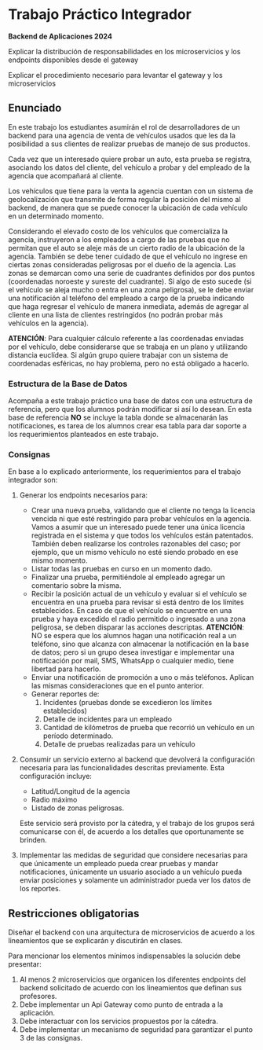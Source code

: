 # Trabajo Práctico Integrador  
**Backend de Aplicaciones 2024**


Explicar la distribución de responsabilidades en los microservicios y los endpoints disponibles desde el gateway

Explicar el procedimiento necesario para levantar el gateway y los microservicios



## Enunciado  
En este trabajo los estudiantes asumirán el rol de desarrolladores de un backend para una agencia de venta de vehículos usados que les da la posibilidad a sus clientes de realizar pruebas de manejo de sus productos.

Cada vez que un interesado quiere probar un auto, esta prueba se registra, asociando los datos del cliente, del vehículo a probar y del empleado de la agencia que acompañará al cliente.

Los vehículos que tiene para la venta la agencia cuentan con un sistema de geolocalización que transmite de forma regular la posición del mismo al backend, de manera que se puede conocer la ubicación de cada vehículo en un determinado momento.

Considerando el elevado costo de los vehículos que comercializa la agencia, instruyeron a los empleados a cargo de las pruebas que no permitan que el auto se aleje más de un cierto radio de la ubicación de la agencia. También se debe tener cuidado de que el vehículo no ingrese en ciertas zonas consideradas peligrosas por el dueño de la agencia. Las zonas se demarcan como una serie de cuadrantes definidos por dos puntos (coordenadas noroeste y sureste del cuadrante). Si algo de esto sucede (si el vehículo se aleja mucho o entra en una zona peligrosa), se le debe enviar una notificación al teléfono del empleado a cargo de la prueba indicando que haga regresar el vehículo de manera inmediata, además de agregar al cliente en una lista de clientes restringidos (no podrán probar más vehículos en la agencia).

**ATENCIÓN**: Para cualquier cálculo referente a las coordenadas enviadas por el vehículo, debe considerarse que se trabaja en un plano y utilizando distancia euclídea. Si algún grupo quiere trabajar con un sistema de coordenadas esféricas, no hay problema, pero no está obligado a hacerlo.


### Estructura de la Base de Datos

Acompaña a este trabajo práctico una base de datos con una estructura de referencia, pero que los alumnos podrán modificar si así lo desean. En esta base de referencia **NO** se incluye la tabla donde se almacenarán las notificaciones, es tarea de los alumnos crear esa tabla para dar soporte a los requerimientos planteados en este trabajo.


### Consignas

En base a lo explicado anteriormente, los requerimientos para el trabajo integrador son:

1. Generar los endpoints necesarios para:
   - Crear una nueva prueba, validando que el cliente no tenga la licencia vencida ni que esté restringido para probar vehículos en la agencia. Vamos a asumir que un interesado puede tener una única licencia registrada en el sistema y que todos los vehículos están patentados. También deben realizarse los controles razonables del caso; por ejemplo, que un mismo vehículo no esté siendo probado en ese mismo momento.
   - Listar todas las pruebas en curso en un momento dado.
   - Finalizar una prueba, permitiéndole al empleado agregar un comentario sobre la misma.
   - Recibir la posición actual de un vehículo y evaluar si el vehículo se encuentra en una prueba para revisar si está dentro de los límites establecidos. En caso de que el vehículo se encuentre en una prueba y haya excedido el radio permitido o ingresado a una zona peligrosa, se deben disparar las acciones descriptas. **ATENCIÓN**: NO se espera que los alumnos hagan una notificación real a un teléfono, sino que alcanza con almacenar la notificación en la base de datos; pero si un grupo desea investigar e implementar una notificación por mail, SMS, WhatsApp o cualquier medio, tiene libertad para hacerlo.
   - Enviar una notificación de promoción a uno o más teléfonos. Aplican las mismas consideraciones que en el punto anterior.
   - Generar reportes de:
     1. Incidentes (pruebas donde se excedieron los límites establecidos)
     2. Detalle de incidentes para un empleado
     3. Cantidad de kilómetros de prueba que recorrió un vehículo en un período determinado.
     4. Detalle de pruebas realizadas para un vehículo

2. Consumir un servicio externo al backend que devolverá la configuración necesaria para las funcionalidades descritas previamente. Esta configuración incluye:
   - Latitud/Longitud de la agencia
   - Radio máximo
   - Listado de zonas peligrosas.

   Este servicio será provisto por la cátedra, y el trabajo de los grupos será comunicarse con él, de acuerdo a los detalles que oportunamente se brinden.

3. Implementar las medidas de seguridad que considere necesarias para que únicamente un empleado pueda crear pruebas y mandar notificaciones, únicamente un usuario asociado a un vehículo pueda enviar posiciones y solamente un administrador pueda ver los datos de los reportes.


## Restricciones obligatorias

Diseñar el backend con una arquitectura de microservicios de acuerdo a los lineamientos que se explicarán y discutirán en clases.

Para mencionar los elementos mínimos indispensables la solución debe presentar:
1. Al menos 2 microservicios que organicen los diferentes endpoints del backend solicitado de acuerdo con los lineamientos que definan sus profesores.
2. Debe implementar un Api Gateway como punto de entrada a la aplicación.
3. Debe interactuar con los servicios propuestos por la cátedra.
4. Debe implementar un mecanismo de seguridad para garantizar el punto 3 de las consignas.
